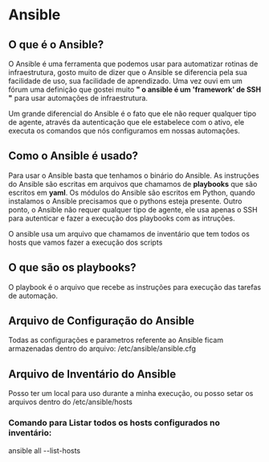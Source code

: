 # Ansible

## O que é o Ansible?

O Ansible é uma ferramenta que podemos usar para automatizar rotinas de infraestrutura, gosto muito de dizer que o Ansible se diferencia pela sua facilidade de uso, sua facilidade de aprendizado. Uma vez ouvi em um fórum uma definição que gostei muito **" o ansible é um 'framework' de SSH "** para usar automações de infraestrutura.

Um grande diferencial do Ansible é o fato que ele não requer qualquer tipo de agente, através da autenticação que ele estabelece com o ativo, ele executa os comandos que nós configuramos em nossas automações.

## Como o Ansible é usado?

Para usar o Ansible basta que tenhamos o binário do Ansible. As instruções do Ansible são escritas em arquivos que chamamos de **playbooks** que são escritos em **yaml**. 
Os módulos do Ansible são escritos em Python, quando instalamos o Ansible precisamos que o pythons esteja presente. 
Outro ponto, o Ansible não requer qualquer tipo de agente, ele usa apenas o SSH para autenticar e fazer a execução dos playbooks com as intruções.

O ansible usa um arquivo que chamamos de inventário que tem todos os hosts que vamos fazer a execução dos scripts 


## O que são os playbooks?
O playbook é o arquivo que recebe as instruções para execução das tarefas de automação.


## Arquivo de Configuração do Ansible
Todas as configurações e parametros referente ao Ansible ficam armazenadas dentro do arquivo: /etc/ansible/ansible.cfg 
## Arquivo de Inventário do Ansible 
Posso ter um local para uso durante a minha execução, ou posso setar os arquivos dentro do /etc/ansible/hosts
### Comando para Listar todos os hosts configurados no inventário:
ansible all --list-hosts




